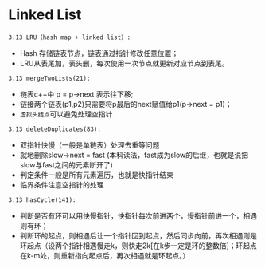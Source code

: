 # Linked List
```
3.13 LRU（hash map + linked list）:
```
* Hash 存储链表节点，链表通过指针修改任意位置；
* LRU从表尾加，表头删，每次使用一次节点就更新对应节点到表尾。

```
3.13 mergeTwoLists(21):
```
* 链表c++中 p = p->next 表示往下移;
* 链接两个链表(p1,p2)只需要将p最后的next赋值给p1(p->next = p1)；
* `虚拟头结点`可以避免处理空指针


```
3.13 deleteDuplicates(83):
```
* 双指针快慢（一般是单链表）处理去重等问题
* 就地删除slow->next = fast (本科读法，fast成为slow的后继，也就是说把slow与fast之间的元素断开了)
* 判定条件一般是所有元素遍历，也就是快指针结束
* 临界条件注意空指针的处理

```
3.13 hasCycle(141):
```
* 判断是否有环可以用快慢指针，快指针每次前进两个，慢指针前进一个，相遇则有环；
* 判断环的起点，则相遇后让一个指针回到起点，然后同步向前，再次相遇则是环起点（设两个指针相遇慢走k，则快走2k[在k步一定是环的整数倍]；环起点在k-m处，则重新指向起点后，再次相遇就是环起点。）
